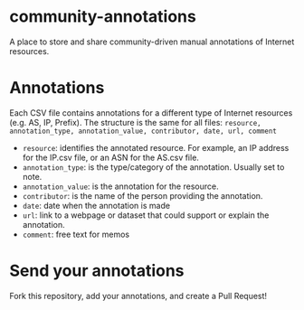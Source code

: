 # community-annotations
A place to store and share community-driven manual annotations of Internet resources.

# Annotations
Each CSV file contains annotations for a different type of Internet resources (e.g. AS, IP, Prefix).
The structure is the same for all files:
`resource, annotation_type, annotation_value, contributor, date, url, comment`

- `resource`: identifies the annotated resource. For example, an IP address for the IP.csv file, or an ASN for the AS.csv file. 
- `annotation_type`: is the type/category of the annotation. Usually set to note.
- `annotation_value`: is the annotation for the resource.
- `contributor`: is the name of the person providing the annotation.
- `date`: date when the annotation is made
- `url`: link to a webpage or dataset that could support or explain the annotation.
- `comment`: free text for memos

# Send your annotations
Fork this repository, add your annotations, and create a Pull Request!
